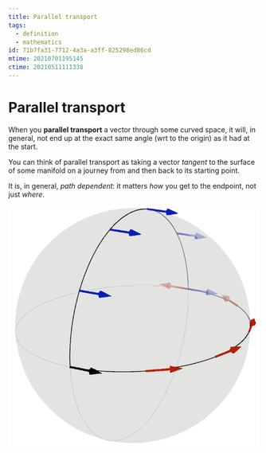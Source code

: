```yaml
---
title: Parallel transport
tags:
  - definition
  - mathematics
id: 71b7fa31-7712-4a3a-a3ff-825298ed86cd
mtime: 20210701195145
ctime: 20210511111338
---
```


# Parallel transport

When you **parallel transport** a vector through some curved space, it will, in general, not end up at the exact same angle (wrt to the origin) as it had at the start.

You can think of parallel transport as taking a vector _tangent_ to the surface of some manifold on a journey from and then back to its starting point.

It is, in general, _path dependent_: it matters _how_ you get to the endpoint, not just _where_.

![](./media/ptransport.png)
